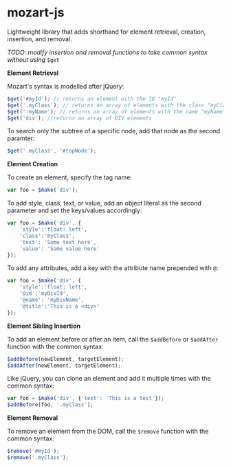 # mozart-js
Lightweight library that adds shorthand for element retrieval, creation, insertion, and removal.

*TODO: modify insertion and removal functions to take common syntax without using* `$get`

**Element Retrieval**

Mozart's syntax is modelled after jQuery:

```javascript
$get('#myId'); // returns an element with the ID "myId"
$get('.myClass'); // returns an array of elements with the class "myClass"
$get('-myName'); // returns an array of elements with the name "myName"
$get('div'); //returns an array of DIV elements
```

To search only the subtree of a specific node, add that node as the second paramter:
```javascript
$get('.myClass', '#topNode');
```
**Element Creation**

To create an element, specify the tag name:

```javascript
var foo = $make('div');
```

To add style, class, text, or value, add an object literal as the second parameter and set the keys/values accordingly:<br>

```javascript
var foo = $make('div', {
    'style':'float: left',
    'class':'myClass',
    'text': 'Some text here',
    'value': 'Some value here'
});
```

To add any attributes, add a key with the attribute name prepended with `@`:

```javascript
var foo = $make('div', {  
    'style':'float: left',
    '@id':'myDivId',  
    '@name': 'myDivName',  
    '@title':'This is a <div>'	
});
```

**Element Sibling Insertion**

To add an element before or after an item, call the `$addBefore` or `$addAfter` function with the common syntax:
```javascript
$addBefore(newElement, targetElement);
$addAfter(newElement, targetElement);
```
Like jQuery, you can clone an element and add it multiple times with the common syntax:
```javascript
var foo = $make('div', {'text': 'This is a test'});
$addBefore(foo, '.myClass');
```
**Element Removal**

To remove an element from the DOM, call the `$remove` function with the common syntax:
```javascript
$remove('#myId');
$remove('.myClass');
```
